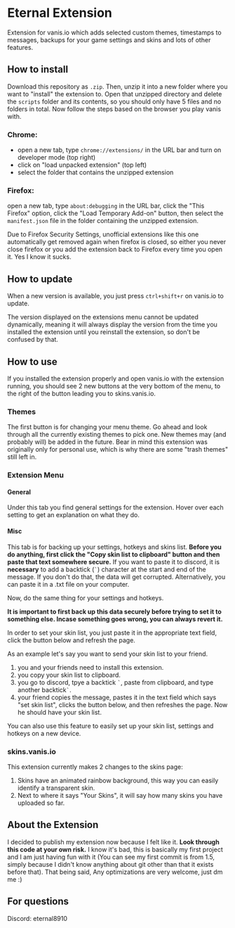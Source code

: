 # Eternal Extension

Extension for vanis.io which adds selected custom themes, timestamps to messages, backups for your game settings and skins and lots of other features.


## How to install
Download this repository as `.zip`. Then, unzip it into a new folder where you want to "install" the extension to. Open that unzipped directory and delete the `scripts` folder and its contents, so you should only have 5 files and no folders in total. Now follow the steps based on the browser you play vanis with.

### Chrome:
- open a new tab, type `chrome://extensions/` in the URL bar and turn on developer mode (top right)
- click on "load unpacked extension" (top left)
- select the folder that contains the unzipped extension

### Firefox:
open a new tab, type `about:debugging` in the URL bar, click the "This Firefox" option, click the "Load Temporary Add-on" button, then select the `manifest.json` file in the folder containing the unzipped extension.

Due to Firefox Security Settings, unofficial extensions like this one automatically get removed again when firefox is closed, so either you never close firefox or you add the extension back to Firefox every time you open it. Yes I know it sucks.


## How to update
When a new version is available, you just press `ctrl+shift+r` on vanis.io to update.

The version displayed on the extensions menu cannot be updated dynamically, meaning it will always display the version from the time you installed the extension until you reinstall the extension, so don't be confused by that.

## How to use

If you installed the extension properly and open vanis.io with the extension running, you should see 2 new buttons at the very bottom of the menu, to the right of the button leading you to skins.vanis.io. 


### Themes
The first button is for changing your menu theme. Go ahead and look through all the currently existing themes to pick one. New themes may (and probably will) be added in the future. Bear in mind this extension was originally only for personal use, which is why there are some "trash themes" still left in.


### Extension Menu

#### General
Under this tab you find general settings for the extension. Hover over each setting to get an explanation on what they do.

#### Misc
This tab is for backing up your settings, hotkeys and skins list. **Before you do anything, first click the "Copy skin list to clipboard" button and then paste that text somewhere secure.** If you want to paste it to discord, it is **necessary** to add a backtick (`` ` ``) character at the start and end of the message. If you don't do that, the data will get corrupted. Alternatively, you can paste it in a .txt file on your computer.

Now, do the same thing for your settings and hotkeys.

**It is important to first back up this data securely before trying to set it to something else. Incase something goes wrong, you can always revert it.**

In order to set your skin list, you just paste it in the appropriate text field, click the button below and refresh the page. 

As an example let's say you want to send your skin list to your friend. 
1. you and your friends need to install this extension.
2. you copy your skin list to clipboard.
3. you go to discord, tpye a backtick `` ` ``, paste from clipboard, and type another backtick`` ` ``.
4. your friend copies the message, pastes it in the text field which says "set skin list", clicks the button below, and then refreshes the page. Now he should have your skin list.

You can also use this feature to easily set up your skin list, settings and hotkeys on a new device.


### skins.vanis.io
This extension currently makes 2 changes to the skins page:
1. Skins have an animated rainbow background, this way you can easily identify a transparent skin.
2. Next to where it says "Your Skins", it will say how many skins you have uploaded so far.


## About the Extension
I decided to publish my extension now because I felt like it. **Look through this code at your own risk.** I know it's bad, this is basically my first project and I am just having fun with it (You can see my first commit is from 1.5, simply because I didn't know anything about git other than that it exists before that). That being said, Any optimizations are very welcome, just dm me :)


## For questions
Discord: eternal8910